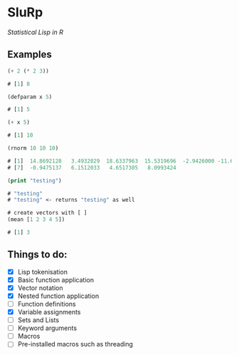 # SluRp

*Statistical Lisp in R*


## Examples

```lisp
(+ 2 (* 2 3))

# [1] 8

(defparam x 5)

# [1] 5

(+ x 5)

# [1] 10

(rnorm 10 10 10)

# [1]  14.8692128   3.4932029  18.6337963  15.5319696  -2.9426000 -11.6523209
# [7]  -0.9475137   6.1512033   4.6517305   8.0993424

(print "testing")

# "testing"
# "testing" <- returns "testing" as well

# create vectors with [ ]
(mean [1 2 3 4 5])

# [1] 3
```

## Things to do:

- [X] Lisp tokenisation
- [X] Basic function application
- [X] Vector notation
- [X] Nested function application
- [ ] Function definitions
- [X] Variable assignments
- [ ] Sets and Lists
- [ ] Keyword arguments
- [ ] Macros
- [ ] Pre-installed macros such as threading
